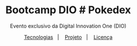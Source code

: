 <h1 align="center"> Bootcamp DIO # Pokedex</h1>

<p align="center">
Evento exclusivo da Digital Innovation One (DIO)
</p>

<p align="center">
  <a href="#-tecnologias">Tecnologias</a>&nbsp;&nbsp;&nbsp;|&nbsp;&nbsp;&nbsp;
  <a href="#-projeto">Projeto</a>&nbsp;&nbsp;&nbsp;|&nbsp;&nbsp;&nbsp;
  <a href="#memo-licença">Licença</a>
</p>
